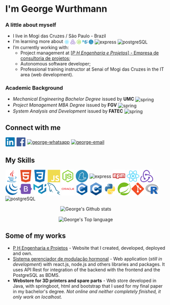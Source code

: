 <!--
**FabricioAdv/FabricioAdv** is a ✨ _special_ ✨ repository because its `README.md` (this file) appears on your GitHub profile.

Here are some ideas to get you started:

- 🔭 I’m currently working on ...
- 🌱 I’m currently learning ...
- 👯 I’m looking to collaborate on ...
- 🤔 I’m looking for help with ...
- 💬 Ask me about ...
- 📫 How to reach me: ...
- 😄 Pronouns: ...
- ⚡ Fun fact: ...
-->

# I'm George Wurthmann

### A little about myself

* I live in Mogi das Cruzes / São Paulo - Brazil
* I'm learning more about <img align="center" alt="react" height="15" width="15" src="https://raw.githubusercontent.com/devicons/devicon/master/icons/react/react-original.svg" style="max-width:100%;">  <img align="center" alt="redux" height="15" width="15" src="https://raw.githubusercontent.com/devicons/devicon/master/icons/redux/redux-original.svg" style="max-width:100%;">  <img align="center" alt="nodejs" height="15" width="15" src="https://raw.githubusercontent.com/devicons/devicon/master/icons/nodejs/nodejs-original.svg" style="max-width:100%;">  <img align="center" alt="materialui" height="15" width="15" src="https://raw.githubusercontent.com/devicons/devicon/master/icons/materialui/materialui-original.svg" style="max-width:100%;">    <img align="center" alt="yarn" height="15" width="15" src="https://raw.githubusercontent.com/devicons/devicon/master/icons/yarn/yarn-original.svg" style="max-width:100%;">   <img align="center" alt="express" height="15" width="15" src="https://cdn.jsdelivr.net/gh/devicons/devicon/icons/express/express-original-wordmark.svg" style="max-width:100%;">  <img align="center" alt="postgreSQL" height="15" width="15" src="https://cdn.jsdelivr.net/gh/devicons/devicon/icons/postgresql/postgresql-original.svg" />
* I’m currently working with:
  * Project management at <a href="http://www.phep.eng.br/">[*P H Engenharia e Projetos*] - Empresa de consultoria de projetos</a>;
  * Autonomous software developer;
  * Professional training instructor at Senai of Mogi das Cruzes in the IT area (web development).

### Academic Background

* *Mechanical Engineering Bachelor Degree* issued by **UMC** <img align="center" alt="spring" height="15" width="15" src="https://upload.wikimedia.org/wikipedia/commons/thumb/b/bd/Checkmark_green.svg/417px-Checkmark_green.svg.png" style="max-width:100%;">
* *Project Management MBA Degree* issued by **FGV** <img align="center" alt="spring" height="15" width="15" src="https://upload.wikimedia.org/wikipedia/commons/thumb/b/bd/Checkmark_green.svg/417px-Checkmark_green.svg.png" style="max-width:100%;">
* *System Analysis and Development* issued by **FATEC** <img align="center" alt="spring" height="15" width="15" src="https://upload.wikimedia.org/wikipedia/commons/thumb/b/bd/Checkmark_green.svg/417px-Checkmark_green.svg.png" style="max-width:100%;">

## Connect with me
[<img align="center" alt="george-linkedln" height="30" width="30" src="https://raw.githubusercontent.com/devicons/devicon/master/icons/linkedin/linkedin-original.svg" style="max-width:100%;">](https://www.linkedin.com/in/george-wurthmann-87515625/)
[<img align="center" alt="george-facebook" height="30" width="30" src="https://raw.githubusercontent.com/devicons/devicon/master/icons/facebook/facebook-original.svg" style="max-width:100%;">](https://www.facebook.com/george.wurthmann)
[<img align="center" alt="george-whatsapp" height="30" width="30" src="https://upload.wikimedia.org/wikipedia/commons/thumb/6/6b/WhatsApp.svg/598px-WhatsApp.svg.png" style="max-width:100%;">](https://api.whatsapp.com/send?phone=5511960408881)
[<img align="center" alt="george-email" height="35" width="35" src="https://icons.iconarchive.com/icons/dtafalonso/android-lollipop/256/Gmail-icon.png" style="max-width:100%;">](mailto:ghwj_@hotmail.com?subject=Contato%20pelo%20Github)



## My Skills
<img align="center" alt="java" height="40" width="40" src="https://raw.githubusercontent.com/devicons/devicon/master/icons/java/java-original.svg" style="max-width:100%;">   <img align="center" alt="html 5" height="40" width="40" src="https://raw.githubusercontent.com/devicons/devicon/master/icons/html5/html5-plain.svg" style="max-width:100%;">   <img align="center" alt="css 3" height="40" width="40" src="https://raw.githubusercontent.com/devicons/devicon/master/icons/css3/css3-plain.svg" style="max-width:100%;">   <img align="center" alt="javascript" height="40" width="40" src="https://raw.githubusercontent.com/devicons/devicon/master/icons/javascript/javascript-plain.svg" style="max-width:100%;">   <img align="center" alt="nodejs" height="40" width="40" src="https://raw.githubusercontent.com/devicons/devicon/master/icons/nodejs/nodejs-original.svg" style="max-width:100%;">   <img align="center" alt="yarn" height="40" width="40" src="https://raw.githubusercontent.com/devicons/devicon/master/icons/yarn/yarn-original.svg" style="max-width:100%;">   <img align="center" alt="express" height="40" width="40" src="https://cdn.jsdelivr.net/gh/devicons/devicon/icons/express/express-original-wordmark.svg" style="max-width:100%;">   <img align="center" alt="npm" height="40" width="40" src="https://raw.githubusercontent.com/devicons/devicon/master/icons/npm/npm-original-wordmark.svg" style="max-width:100%;">   <img align="center" alt="react" height="40" width="40" src="https://raw.githubusercontent.com/devicons/devicon/master/icons/react/react-original.svg" style="max-width:100%;">   <img align="center" alt="redux" height="40" width="40" src="https://raw.githubusercontent.com/devicons/devicon/master/icons/redux/redux-original.svg" style="max-width:100%;">   <img align="center" alt="jquery" height="40" width="40" src="https://raw.githubusercontent.com/devicons/devicon/master/icons/jquery/jquery-original.svg" style="max-width:100%;">   <img align="center" alt="bootstrap" height="40" width="40" src="https://raw.githubusercontent.com/devicons/devicon/master/icons/bootstrap/bootstrap-plain.svg" style="max-width:100%;">   <img align="center" alt="materialui" height="40" width="40" src="https://raw.githubusercontent.com/devicons/devicon/master/icons/materialui/materialui-original.svg" style="max-width:100%;">   <img align="center" alt="mysql" height="40" width="40" src="https://raw.githubusercontent.com/devicons/devicon/master/icons/mysql/mysql-plain.svg" style="max-width:100%;">   <img align="center" alt="oracle" height="40" width="40" src="https://raw.githubusercontent.com/devicons/devicon/master/icons/oracle/oracle-original.svg" style="max-width:100%;">   <img align="center" alt="c" height="40" width="40" src="https://raw.githubusercontent.com/devicons/devicon/master/icons/c/c-original.svg" style="max-width:100%;">   <img align="center" alt="c++" height="40" width="40" src="https://raw.githubusercontent.com/devicons/devicon/master/icons/cplusplus/cplusplus-original.svg" style="max-width:100%;">  <img align="center" alt="python" height="40" width="40" src="https://raw.githubusercontent.com/devicons/devicon/master/icons/python/python-original.svg" style="max-width:100%;">   <img align="center" alt="spring" height="40" width="40" src="https://raw.githubusercontent.com/devicons/devicon/master/icons/spring/spring-original.svg" style="max-width:100%;">   <img align="center" alt="git" height="40" width="40" src="https://raw.githubusercontent.com/devicons/devicon/master/icons/git/git-original.svg" style="max-width:100%;">    <img align="center" alt="r" height="40" width="40" src="https://raw.githubusercontent.com/devicons/devicon/master/icons/r/r-original.svg" style="max-width:100%;">    <img align="center" alt="postgreSQL" height="40" width="40" src="https://cdn.jsdelivr.net/gh/devicons/devicon/icons/postgresql/postgresql-original.svg" />

<p align="center"> <img align="center" alt="George's Github stats" src="https://github-readme-stats.vercel.app/api?username=geo-wurth&show_icons=true&count_private=true&theme=dark" /></p>
<p align="center"> <img align="center" alt="George's Top language" src="https://github-readme-stats.vercel.app/api/top-langs/?username=geo-wurth&layout=compact" /></p>

## Some of my works
* [P H Engenharia e Projetos](http://www.phep.eng.br/) - Website that I created, developed, deployed and own.
* [Sistema gerenciador de modulação hormonal](http://sgmh-v2.netlify.com) - Web application (*still in development*) with react.js, node.js and others libraries and packages. It uses API Rest for integration of the backend with the frontend and the PostgreSQL as BDMS.
* **Webstore for 3D printers and spare parts** - Web store developed in Java, with springboot, html and bootstrap that I used for my final paper in my bachelor's degree. *Not online and neither completely finished, it only work on localhost.*
